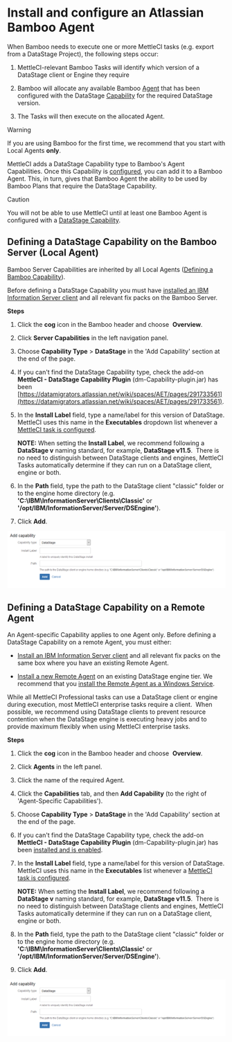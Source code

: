 # Install and configure an Atlassian Bamboo Agent

When Bamboo needs to execute one or more MettleCI tasks (e.g. export from a DataStage Project), the following steps occur:

1.  MettleCI-relevant Bamboo Tasks will identify which version of a DataStage client or Engine they require
    
2.  Bamboo will allocate any available Bamboo [Agent](https://confluence.atlassian.com/bamboo/agent-289277442.html) that has been configured with the DataStage [Capability](https://confluence.atlassian.com/bamboo/agents-and-capabilities-289277114.html) for the required DataStage version.
    
3.  The Tasks will then execute on the allocated Agent.
    

> [!WARNING]
> If you are using Bamboo for the first time, we recommend that you start with Local Agents **only**.

MettleCI adds a DataStage Capability type to Bamboo's Agent Capabilities. Once this Capability is [configured](https://confluence.atlassian.com/bamboo/configuring-agents-289277172.html), you can add it to a Bamboo Agent. This, in turn, gives that Bamboo Agent the ability to be used by Bamboo Plans that require the DataStage Capability.

> [!CAUTION]
> You will not be able to use MettleCI until at least one Bamboo Agent is configured with a [DataStage Capability](https://datamigrators.atlassian.net/wiki/spaces/MCIDOC/pages/116525745/Bamboo+DataStage+Capability).

## Defining a DataStage Capability on the Bamboo Server (Local Agent)

Bamboo Server Capabilities are inherited by all Local Agents ([Defining a Bamboo Capability](https://confluence.atlassian.com/bamboo/defining-a-new-executable-capability-289277164.html)).

Before defining a DataStage Capability you must have [installed an IBM Information Server client](https://www.ibm.com/support/knowledgecenter/en/SSZJPZ_11.5.0/com.ibm.swg.im.iis.productization.iisinfsv.install.doc/topics/wsisinst_install_start_install_gui.html) and all relevant fix packs on the Bamboo Server.

**Steps**

1.  Click the **cog** icon in the Bamboo header and choose  **Overview**.
    
2.  Click **Server Capabilities** in the left navigation panel.
    
3.  Choose **Capability Type** > **DataStage** in the 'Add Capability' section at the end of the page.
    
4.  If you can't find the DataStage Capability type, check the add-on **MettleCI - DataStage Capability Plugin** (dm-Capability-plugin.jar) has been [https://datamigrators.atlassian.net/wiki/spaces/AET/pages/291733561](https://datamigrators.atlassian.net/wiki/spaces/AET/pages/291733561).
    
5.  In the **Install Label** field, type a name/label for this version of DataStage. MettleCI uses this name in the **Executables** dropdown list whenever a [MettleCI task is configured](../atlassian-bamboo/bamboo-tasks.md).
    
    **NOTE:** When setting the **Install Label**, we recommend following a **DataStage v<version number>** naming standard, for example, **DataStage v11.5**.  There is no need to distinguish between DataStage clients and engines, MettleCI Tasks automatically determine if they can run on a DataStage client, engine or both.
    
6.  In the **Path** field, type the path to the DataStage client "classic" folder or to the engine home directory (e.g. **'C:\\IBM\\InformationServer\\Clients\\Classic'** or **'/opt/IBM/InformationServer/Server/DSEngine'**).
    
7.  Click **Add**.
    

![](./attachments/DataStage%20Capability.png)

## Defining a DataStage Capability on a Remote Agent

An Agent-specific Capability applies to one Agent only. Before defining a DataStage Capability on a remote Agent, you must either:

*   [Install an IBM Information Server client](https://www.ibm.com/support/knowledgecenter/en/SSZJPZ_11.7.0/com.ibm.swg.im.iis.productization.iisinfsv.install.doc/topics/wsisinst_install_start_install_gui.html) and all relevant fix packs on the same box where you have an existing Remote Agent.
    
*   [Install a new Remote Agent](https://confluence.atlassian.com/bamboo/bamboo-remote-agent-installation-guide-289276832.html) on an existing DataStage engine tier. We recommend that you [install the Remote Agent as a Windows Service](https://confluence.atlassian.com/bamboo/additional-remote-agent-options-436044733.html).
    

While all MettleCI Professional tasks can use a DataStage client or engine during execution, most MettleCI enterprise tasks require a client.  When possible, we recommend using DataStage clients to prevent resource contention when the DataStage engine is executing heavy jobs and to provide maximum flexibly when using MettleCI enterprise tasks.

**Steps**

1.  Click the **cog** icon in the Bamboo header and choose  **Overview**.
    
2.  Click **Agents** in the left panel.
    
3.  Click the name of the required Agent.
    
4.  Click the **Capabilities** tab, and then **Add Capability** (to the right of 'Agent-Specific Capabilities').
    
5.  Choose **Capability Type** > **DataStage** in the 'Add Capability' section at the end of the page.
    
6.  If you can't find the DataStage Capability type, check the add-on **MettleCI - DataStage Capability Plugin** (dm-Capability-plugin.jar) has been [installed and is enabled](../atlassian-bamboo/atlassian-bamboo-mettleci-plugins-installation.md).
    
7.  In the **Install Label** field, type a name/label for this version of DataStage. MettleCI uses this name in the **Executables** list whenever a [MettleCI task is configured](../atlassian-bamboo/bamboo-tasks.md).
    
    **NOTE:** When setting the **Install Label**, we recommend following a **DataStage v<version number>** naming standard, for example, **DataStage v11.5**.  There is no need to distinguish between DataStage clients and engines, MettleCI Tasks automatically determine if they can run on a DataStage client, engine or both.
    
8.  In the **Path** field, type the path to the DataStage client "classic" folder or to the engine home directory (e.g. **'C:\\IBM\\InformationServer\\Clients\\Classic'** or **'/opt/IBM/InformationServer/Server/DSEngine'**).
    
9.  Click **Add**.
    

![](./attachments/DataStage%20Capability.png)